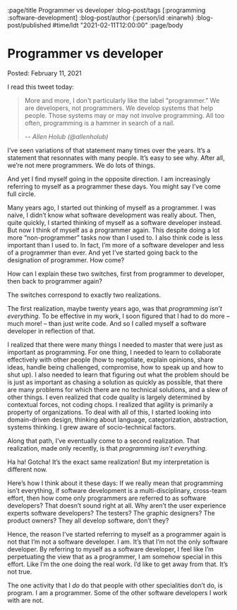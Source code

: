 :page/title Programmer vs developer
:blog-post/tags [:programming :software-development]
:blog-post/author {:person/id :einarwh}
:blog-post/published #time/ldt "2021-02-11T12:00:00"
:page/body

# Programmer vs developer

Posted: February 11, 2021

I read this tweet today:

> More and more, I don't particularly like the label "programmer." We are developers, not programmers. We develop systems that help people. Those systems may or may not involve programming. All too often, programming is a hammer in search of a nail.
>
> -- <cite>Allen Holub (@allenholub)</cite>

I’ve seen variations of that statement many times over the years. It’s a statement that resonnates with many people. It’s easy to see why. After all, we’re not mere programmers. We do lots of things.

And yet I find myself going in the opposite direction. I am increasingly referring to myself as a programmer these days. You might say I’ve come full circle.

Many years ago, I started out thinking of myself as a programmer. I was naive, I didn’t know what software development was really about. Then, quite quickly, I started thinking of myself as a software developer instead. But now I think of myself as a programmer again. This despite doing a lot more “non-programmer” tasks now than I used to. I also think code is less important than I used to. In fact, I’m more of a software developer and less of a programmer than ever. And yet I’ve started going back to the designation of programmer. How come?

How can I explain these two switches, first from programmer to developer, then back to programmer again?

The switches correspond to exactly two realizations.

The first realization, maybe twenty years ago, was that _programming isn’t everything_. To be effective in my work, I soon figured that I had to do more – much more! – than just write code. And so I called myself a software developer in reflection of that.

I realized that there were many things I needed to master that were just as important as programming. For one thing, I needed to learn to collaborate effectively with other people (how to negotiate, explain opinions, share ideas, handle being challenged, compromise, how to speak up and how to shut up). I also needed to learn that figuring out what the problem should be is just as important as chasing a solution as quickly as possible, that there are many problems for which there are no technical solutions, and a slew of other things. I even realized that code quality is largely determined by contextual forces, not coding chops. I realized that agility is primarily a property of organizations. To deal with all of this, I started looking into domain-driven design, thinking about language, categorization, abstraction, systems thinking. I grew aware of socio-technical factors.

Along that path, I’ve eventually come to a second realization. That realization, made only recently, is that _programming isn’t everything_.

Ha ha! Gotcha! It’s the exact same realization! But my interpretation is different now.

Here’s how I think about it these days: If we really mean that programming isn’t everything, if software development is a multi-disciplinary, cross-team effort, then how come only programmers are referred to as software developers? That doesn’t sound right at all. Why aren’t the user experience experts software developers? The testers? The graphic designers? The product owners? They all develop software, don’t they?

Hence, the reason I’ve started referring to myself as a programmer again is not that I’m not a software developer. I am. It’s that I’m not the only software developer. By referring to myself as a software developer, I feel like I’m perpetuating the view that as a programmer, I am somehow special in this effort. Like I’m the one doing the real work. I’d like to get away from that. It’s not true.

The one activity that I _do_ do that people with other specialities don’t do, is program. I am a programmer. Some of the other software developers I work with are not.
